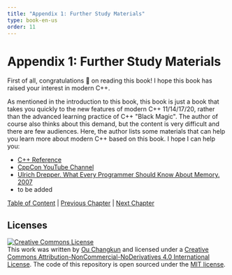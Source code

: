 ```yaml
---
title: "Appendix 1: Further Study Materials"
type: book-en-us
order: 11
---
```


# Appendix 1: Further Study Materials

First of all, congratulations 🎉 on reading this book! I hope this book has raised your interest in modern C++.

As mentioned in the introduction to this book, this book is just a book that takes you quickly to the new features of modern C++ 11/14/17/20, rather than the advanced learning practice of C++ "Black Magic". The author of course also thinks about this demand, but the content is very difficult and there are few audiences. Here, the author lists some materials that can help you learn more about modern C++ based on this book. I hope I can help you:

- [C++ Reference](https://en.cppreference.com/w)
- [CppCon YouTube Channel](https://www.youtube.com/user/CppCon/videos)
- [Ulrich Drepper. What Every Programmer Should Know About Memory. 2007](https://people.freebsd.org/~lstewart/articles/cpumemory.pdf)
- to be added

[Table of Content](./toc.md) | [Previous Chapter](./10-cpp20.md) | [Next Chapter](./appendix2.md)

## Licenses

<a rel="license" href="https://creativecommons.org/licenses/by-nc-nd/4.0/"><img alt="Creative Commons License" style="border-width:0" src="https://i.creativecommons.org/l/by-nc-nd/4.0/88x31.png" /></a><br />This work was written by [Ou Changkun](https://changkun.de) and licensed under a <a rel="license" href="https://creativecommons.org/licenses/by-nc-nd/4.0/">Creative Commons Attribution-NonCommercial-NoDerivatives 4.0 International License</a>. The code of this repository is open sourced under the [MIT license](../../LICENSE).